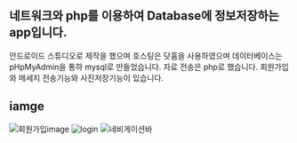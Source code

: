 ## 네트워크와 php를 이용하여 Database에 정보저장하는 app입니다.
안드로이드 스튜디오로 제작을 했으며 호스팅은 닷홈을 사용하였으며 데이터베이스는 pHpMyAdmin을 통하 mysql로 만들었습니다. 자료 전송은 php로 했습니다.
회원가입와 메세지 전송기능와 사진저장기능이 있습니다.

## iamge 
![회원가입image](https://user-images.githubusercontent.com/82859578/125282006-df1ce100-e351-11eb-9ff8-fd0336af3451.png)
![login](https://user-images.githubusercontent.com/82859578/125282040-e8a64900-e351-11eb-8bd5-8c3133cd062e.png)
![네비게이션바](https://user-images.githubusercontent.com/82859578/125282050-eb08a300-e351-11eb-84ff-b4041eefd358.png)
